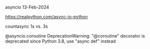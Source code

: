 asyncio
13-Feb-2024

https://realpython.com/async-io-python

countasync
1s vs. 3s


@asyncio.coroutine
DeprecationWarning: "@coroutine" decorator is deprecated since Python 3.8, use "async def" instead

